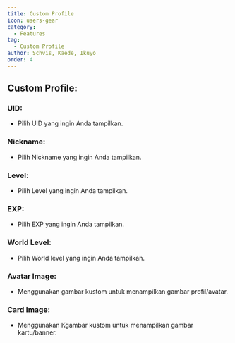 ```yaml
---
title: Custom Profile
icon: users-gear
category:
  - Features
tag:
  - Custom Profile
author: Schvis, Kaede, Ikuyo
order: 4
---
```


## Custom Profile:

### UID:
- Pilih UID yang ingin Anda tampilkan.
### Nickname:
- Pilih Nickname yang ingin Anda tampilkan.
### Level:
- Pilih Level yang ingin Anda tampilkan.
### EXP:
- Pilih EXP yang ingin Anda tampilkan. 
### World Level:
- Pilih World level yang ingin Anda tampilkan.
### Avatar Image:
- Menggunakan gambar kustom untuk menampilkan gambar profil/avatar.
### Card Image:
- Menggunakan Kgambar kustom untuk menampilkan gambar kartu/banner.
